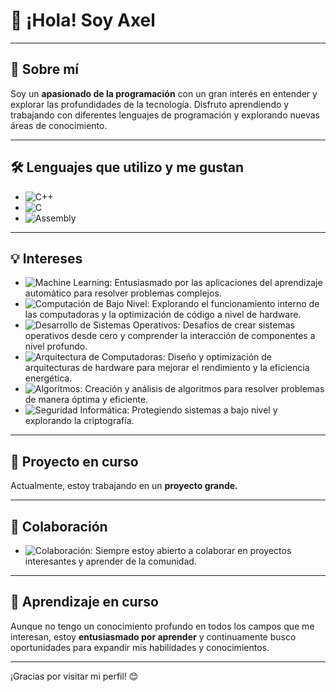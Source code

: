 # 👋 ¡Hola! Soy **Axel**

---

## 🌟 Sobre mí

Soy un **apasionado de la programación** con un gran interés en entender y explorar las profundidades de la tecnología. Disfruto aprendiendo y trabajando con diferentes lenguajes de programación y explorando nuevas áreas de conocimiento.

---

## 🛠️ Lenguajes que utilizo y me gustan

- ![C++](https://img.shields.io/badge/-C%2B%2B-00599C?style=flat&logo=cplusplus&logoColor=white)
- ![C](https://img.shields.io/badge/-C-00599C?style=flat&logo=c&logoColor=white)
- ![Assembly](https://img.shields.io/badge/-Assembly-6E4C13?style=flat&logo=asm&logoColor=white)

---

## 💡 Intereses

- ![Machine Learning](https://img.shields.io/badge/-Machine%20Learning-FF6F61?style=flat&logo=tensorflow&logoColor=white): Entusiasmado por las aplicaciones del aprendizaje automático para resolver problemas complejos.
- ![Computación de Bajo Nivel](https://img.shields.io/badge/-Computación%20Bajo%20Nivel-000000?style=flat&logo=arduino&logoColor=white): Explorando el funcionamiento interno de las computadoras y la optimización de código a nivel de hardware.
- ![Desarrollo de Sistemas Operativos](https://img.shields.io/badge/-Desarrollo%20de%20Sistemas%20Operativos-2F4F4F?style=flat&logo=linux&logoColor=white): Desafíos de crear sistemas operativos desde cero y comprender la interacción de componentes a nivel profundo.
- ![Arquitectura de Computadoras](https://img.shields.io/badge/-Arquitectura%20de%20Computadoras-8B0000?style=flat&logo=hardware&logoColor=white): Diseño y optimización de arquitecturas de hardware para mejorar el rendimiento y la eficiencia energética.
- ![Algoritmos](https://img.shields.io/badge/-Algoritmos-FFA500?style=flat&logo=algorithm&logoColor=white): Creación y análisis de algoritmos para resolver problemas de manera óptima y eficiente.
- ![Seguridad Informática](https://img.shields.io/badge/-Seguridad%20Informática-4B0082?style=flat&logo=security&logoColor=white): Protegiendo sistemas a bajo nivel y explorando la criptografía.

---

## 🚀 Proyecto en curso

Actualmente, estoy trabajando en un **proyecto grande.**

---

## 🤝 Colaboración

- ![Colaboración](https://img.shields.io/badge/-Colaboración-00D084?style=flat&logo=github&logoColor=white): Siempre estoy abierto a colaborar en proyectos interesantes y aprender de la comunidad.

---

## 🌱 Aprendizaje en curso

Aunque no tengo un conocimiento profundo en todos los campos que me interesan, estoy **entusiasmado por aprender** y continuamente busco oportunidades para expandir mis habilidades y conocimientos.

---

¡Gracias por visitar mi perfil! 😊
